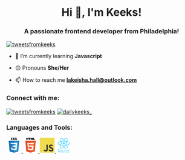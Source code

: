 <h1 align="center">Hi 👋, I'm Keeks!</h1>
<h3 align="center">A passionate frontend developer from Philadelphia!</h3>

<p align="left"> <a href="https://twitter.com/_DevKeeks" target="blank"><img src="https://img.shields.io/twitter/follow/tweetsfromkeeks?logo=twitter&style=for-the-badge" alt="tweetsfromkeeks" /></a> </p>


- 🌱 I’m currently learning **Javascript**

- 😊 Pronouns **She/Her**

- 📫 How to reach me **lakeisha.hall@outlook.com**


<h3 align="left">Connect with me:</h3>
<p align="left">
<a href="https://twitter.com/_DevKeeks" target="blank"><img align="center" src="https://raw.githubusercontent.com/rahuldkjain/github-profile-readme-generator/master/src/images/icons/Social/twitter.svg" alt="tweetsfromkeeks" height="30" width="40" /></a>
<a href="https://instagram.com/dailykeeks_" target="blank"><img align="center" src="https://raw.githubusercontent.com/rahuldkjain/github-profile-readme-generator/master/src/images/icons/Social/instagram.svg" alt="dailykeeks_" height="30" width="40" /></a>
</p>

<h3 align="left">Languages and Tools:</h3>
<p align="left"> <a href="https://www.w3schools.com/css/" target="_blank" rel="noreferrer"> <img src="https://raw.githubusercontent.com/devicons/devicon/master/icons/css3/css3-original-wordmark.svg" alt="css3" width="40" height="40"/> </a> <a href="https://www.w3.org/html/" target="_blank" rel="noreferrer"> <img src="https://raw.githubusercontent.com/devicons/devicon/master/icons/html5/html5-original-wordmark.svg" alt="html5" width="40" height="40"/> </a> <a href="https://developer.mozilla.org/en-US/docs/Web/JavaScript" target="_blank" rel="noreferrer"> <img src="https://raw.githubusercontent.com/devicons/devicon/master/icons/javascript/javascript-original.svg" alt="javascript" width="40" height="40"/> </a> <a href="https://reactjs.org/" target="_blank" rel="noreferrer"> <img src="https://raw.githubusercontent.com/devicons/devicon/master/icons/react/react-original-wordmark.svg" alt="react" width="40" height="40"/> </a> </p>
